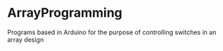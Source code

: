 # ArrayProgramming
Programs based in Arduino for the purpose of controlling switches in an array design
